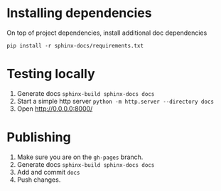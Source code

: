 # Installing dependencies

On top of project dependencies, install additional doc dependencies

    pip install -r sphinx-docs/requirements.txt

# Testing locally

1. Generate docs `sphinx-build sphinx-docs docs`
2. Start a simple http server `python -m http.server --directory docs`
3. Open http://0.0.0.0:8000/

# Publishing

1. Make sure you are on the `gh-pages` branch.
2. Generate docs `sphinx-build sphinx-docs docs`
3. Add and commit `docs`
4. Push changes.
